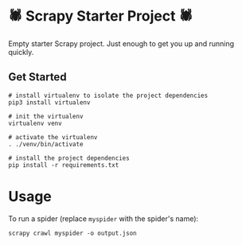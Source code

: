 # 🕷 Scrapy Starter Project 🕷

Empty starter Scrapy project. Just enough to get you up and running quickly.


## Get Started

```
# install virtualenv to isolate the project dependencies
pip3 install virtualenv

# init the virtualenv
virtualenv venv

# activate the virtualenv
. ./venv/bin/activate

# install the project dependencies
pip install -r requirements.txt
```

# Usage

To run a spider (replace `myspider` with the spider's name):

`scrapy crawl myspider -o output.json`
